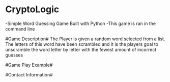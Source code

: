 # CryptoLogic
-Simple Word Guessing Game Built with Python
-This game is ran in the command line


#Game Description#
The Player is given a random word selected from a list. The letters of this word have
been scrambled and it is the players goal to unscramble the word letter by letter with the
fewest amount of incorrect guesses

#Game Play Example#


#Contact Information#
